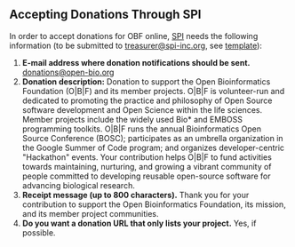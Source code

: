 Accepting Donations Through SPI
-------------------------------

In order to accept donations for OBF online, [SPI](http://www.spi-inc.org) needs the following information (to be submitted to treasurer@spi-inc.org, see [template](http://www.spi-inc.org/treasurer/newprojects/)):

1. **E-mail address where donation notifications should be sent.**
   donations@open-bio.org
2. **Donation description:** 
   Donation to support the Open Bioinformatics Foundation (O|B|F) and its member projects. O|B|F is volunteer-run and dedicated to promoting the practice and philosophy of Open Source software development and Open Science within the life sciences. Member projects include the widely used Bio* and EMBOSS programming toolkits. O|B|F runs the annual Bioinformatics Open Source Conference (BOSC); participates as an umbrella organization in the Google Summer of Code program; and organizes developer-centric "Hackathon" events. Your contribution helps O|B|F to fund activities towards maintaining, nurturing, and growing a vibrant community of people committed to developing reusable open-source software for advancing biological research.
3. **Receipt message (up to 800 characters).**
   Thank you for your contribution to support the Open Bioinformatics Foundation, its mission, and its member project communities.  
4. **Do you want a donation URL that only lists your project.** Yes, if possible.

